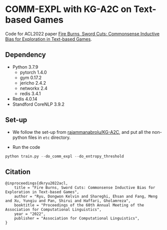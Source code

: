 # COMM-EXPL with KG-A2C on Text-based Games

Code for ACL2022 paper [Fire Burns, Sword Cuts: Commonsense Inductive Bias for Exploration in Text-based Games]().

## Dependency

- Python 3.7.9
    - pytorch 1.4.0
    - gym 0.17.2
    - jericho 2.4.2
    - networkx 2.4
    - redis 3.4.1
- Redis 4.0.14 
- Standford CoreNLP 3.9.2

## Set-up

- We follow the set-up from [rajammanabrolu/KG-A2C](https://github.com/rajammanabrolu/KG-A2C), and put all the non-python files in ``etc`` directory.

- Run the code
```python
python train.py --do_comm_expl --do_entropy_threshold
```

## Citation

```
@inproceedings{dkryu2022acl,
    title = "Fire Burns, Sword Cuts: Commonsense Inductive Bias for Exploration in Text-based Games",
    author = "Ryu, Dongwon Kelvin and Shareghi, Ehsan and Fang, Meng and Xu, Yunqiu and Pan, Shirui and Haffari, Gholamreza",
    booktitle = "Proceedings of the 60th Annual Meeting of the Association for Computational Linguistics",
    year = "2022",
    publisher = "Association for Computational Linguistics",
}
```